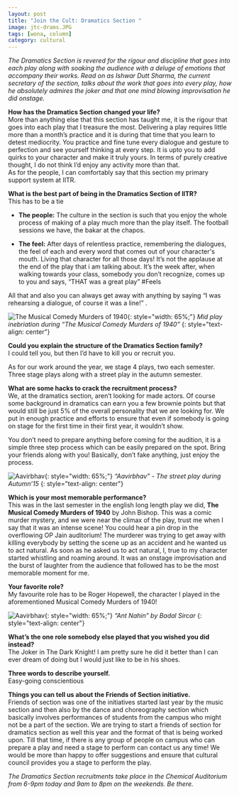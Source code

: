 ```yaml
---
layout: post
title: "Join the Cult: Dramatics Section "
image: jtc-drams.JPG
tags: [wona, column]
category: cultural
---
```


_The Dramatics Section is revered for the rigour and discipline that goes into each play along with soaking the audience with a deluge of emotions that accompany their works. Read on as Ishwar Dutt Sharma, the current secretary of the section, talks about the work that goes into every play, how he absolutely admires the joker and that one mind blowing improvisation he did onstage._


**How has the Dramatics Section changed your life?**  
More than anything else that this section has taught me, it is the rigour that goes into each play that I treasure the most. Delivering a play requires little more than a month’s practice and it is during that time that you learn to detest mediocrity. You practice and fine tune every dialogue and gesture to perfection and see yourself thinking at every step. It is upto you to add quirks to your character and make it truly yours. In terms of purely creative thought, I do not think I’d enjoy any
activity more than that.  
As for the people, I can comfortably say that this section my primary support system at IITR.   

**What is the best part of being in the Dramatics Section of IITR?**  
This has to be a tie 

  - **The people:** The culture in the section is such that you enjoy the whole process of making of a play much more than the play itself. The football sessions we have, the bakar at the chapos. 

  - **The feel:** After days of relentless practice, remembering the dialogues, the feel of each and every word that comes out of your character's mouth. Living that character for all those days! It’s not the applause at the end of the play that i am talking about. It’s the week after, when walking towards your class, somebody you don’t recognize, comes up to you and says, “THAT was a great play” #Feels  

All that and also you can always get away with anything by saying “I was rehearsing a dialogue, of course it was a line!” . 

![The Musical Comedy Murders of 1940](http://ketangupta.in/wona-images/posts/jtc-drams-1.png){: style="width: 65%;"}
*Mid play inebriation during “The Musical Comedy Murders of 1940”*
{: style="text-align: center"}

**Could you explain the structure of the Dramatics Section family?**  
I could tell you, but then I’d have to kill you or recruit you.

As for our work around the year, we stage 4 plays, two each semester. Three stage plays along with a street play in the autumn semester. 

**What are some hacks to crack the recruitment process?**  
We, at the dramatics section, aren’t looking for made actors. Of course some background in dramatics can earn you a few brownie points but that would still be just 5% of the overall personality that we are looking for. We put in enough practice and efforts to ensure that even if somebody is going on stage for the first time in their first year, it wouldn’t show. 

You don’t need to prepare anything before coming for the audition, it is a simple three step process which can be easily prepared on the spot. Bring your friends along with you!
Basically, don’t fake anything, just enjoy the process. 


![Aavirbhav](http://ketangupta.in/wona-images/posts/jtc-drams-2.png){: style="width: 65%;"}
*“Aavirbhav” - The street play during Autumn’15*
{: style="text-align: center"}

**Which is your most memorable performance?**  
This was in the last semester in the english long length play we did, **The Musical Comedy Murders of 1940** by John Bishop. This was a comic murder mystery, and we were near the climax of the play, trust me when I say that it was an intense scene! You could hear a pin drop in the overflowing OP Jain auditorium! The murderer was trying to get away with killing everybody by setting the scene up as an accident and he wanted us to act natural. As soon as he asked us to act natural, I, true to my character started whistling and roaming around. It was an onstage improvisation and the burst of laughter from the audience that followed has to be the most memorable moment for me. 

**Your favorite role?**  
My favourite role has to be Roger Hopewell, the character I played in the aforementioned Musical Comedy Murders of 1940!


![Aavirbhav](http://ketangupta.in/wona-images/posts/jtc-drams-3.png){: style="width: 65%;"}
*“Ant Nahin” by Badal Sircar*
{: style="text-align: center"}

**What’s the one role somebody else played that you wished you did instead?**  
The Joker in The Dark Knight! I am pretty sure he did it better than I can ever dream of doing but I would just like to be in his shoes.

**Three words to describe yourself.**  
Easy-going conscientious 

**Things you can tell us about the Friends of Section initiative.**  
Friends of section was one of the initiatives started last year by the music section and then also by the dance and choreography section which basically involves performances of students from the campus who might not be a part of the section. We are trying to start a friends of section for dramatics section as well this year and the format of that is being worked upon. Till that time, if there is any group of people on campus who can prepare a play and need a stage to perform can contact us any time! We would be more than happy to offer suggestions and ensure that cultural council provides you a stage to perform the play.

_The Dramatics Section recruitments take place in the Chemical Auditorium from 6-9pm today and 9am to 8pm on the weekends. Be there._

